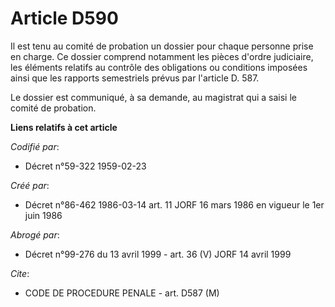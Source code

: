 # Article D590

Il est tenu au comité de probation un dossier pour chaque personne prise en charge. Ce dossier comprend notamment les pièces
d'ordre judiciaire, les éléments relatifs au contrôle des obligations ou conditions imposées ainsi que les rapports
semestriels prévus par l'article D. 587.

Le dossier est communiqué, à sa demande, au magistrat qui a saisi le comité de probation.

**Liens relatifs à cet article**

_Codifié par_:

  - Décret n°59-322 1959-02-23

_Créé par_:

  - Décret n°86-462 1986-03-14 art. 11 JORF 16 mars 1986 en vigueur le 1er juin 1986

_Abrogé par_:

  - Décret n°99-276 du 13 avril 1999 - art. 36 (V) JORF 14 avril 1999

_Cite_:

  - CODE DE PROCEDURE PENALE - art. D587 (M)
